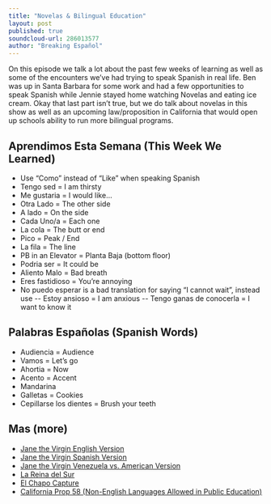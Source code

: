 ```yaml
---
title: "Novelas & Bilingual Education"
layout: post
published: true
soundcloud-url: 286013577
author: "Breaking Español"
---
```

On this episode we talk a lot about the past few weeks of learning as well as some of the encounters we’ve had trying to speak Spanish in real life. Ben was up in Santa Barbara for some work and had a few opportunities to speak Spanish while Jennie stayed home watching Novelas and eating ice cream. Okay that last part isn’t true, but we do talk about novelas in this show as well as an upcoming law/proposition in California that would open up schools ability to run more bilingual programs.

## Aprendimos Esta Semana (This Week We Learned)
- Use “Como” instead of “Like” when speaking Spanish
- Tengo sed = I am thirsty
- Me gustaria = I would like...
- Otra Lado = The other side
- A lado = On the side
- Cada Uno/a = Each one
- La cola = The butt or end
- Pico = Peak / End
- La fila = The line
- PB in an Elevator = Planta Baja (bottom floor)
- Podria ser = It could be
- Aliento Malo = Bad breath
- Eres fastidioso = You’re annoying
- No puedo esperar is a bad translation for saying “I cannot wait”, instead use
-- Estoy ansioso = I am anxious
-- Tengo ganas de conocerla = I want to know it

## Palabras Españolas (Spanish Words)
- Audiencia = Audience
- Vamos = Let’s go
- Ahortia = Now
- Acento = Accent
- Mandarina
- Galletas = Cookies
- Cepillarse los dientes = Brush your teeth


## Mas (more)
- [Jane the Virgin English Version](https://www.youtube.com/watch?v=O04uFgnagjQ)
- [Jane the Virgin Spanish Version](https://www.youtube.com/watch?v=synYiGR1Cpc)
- [Jane the Virgin Venezuela vs. American Version](https://www.bustle.com/articles/43782-how-is-jane-the-virgin-different-from-its-venezuelan-counterpart-let-us-count-the-ways)
- [La Reina del Sur](https://en.wikipedia.org/wiki/La_Reina_del_Sur_(telenovela))
- [El Chapo Capture](http://www.newyorker.com/magazine/2016/03/21/kate-del-castillo-sean-penn-and-el-chapo)
- [California Prop 58 (Non-English Languages Allowed in Public Education)](https://ballotpedia.org/California_Proposition_58,_Non-English_Languages_Allowed_in_Public_Education_(2016))
